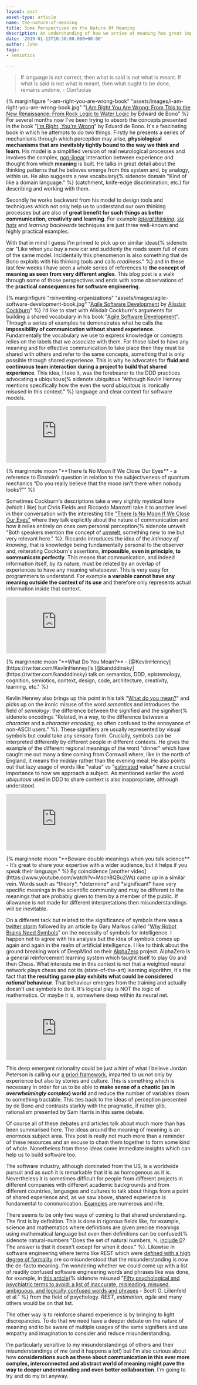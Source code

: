 ```yaml
---
layout: post
asset-type: article
name: the-nature-of-meaning
title: Some Perspectives on the Nature Of Meaning
description: An understanding of how we arrive at meaning has great implications for learning and communication.
date: '2019-01-13T10:30:00.000+00:00'
author: John
tags:
- semiotics

---
```


> If language is not correct, then what is said is not what is meant. If what is said is not what is meant, then what ought to be done, remains undone. - Confucius

{% marginfigure "i-am-right-you-are-wrong-book" "assets/images/i-am-right-you-are-wrong-book.jpg" "[I Am Right You Are Wrong: From This to the New Renaissance: From Rock Logic to Water Logic](https://www.goodreads.com/book/show/98483.I_Am_Right_You_Are_Wrong) by Edward de Bono" %}
For several months now I've been trying to absorb the concepts presented in the book "[I'm Right, You're Wrong](https://www.goodreads.com/book/show/98483.I_Am_Right_You_Are_Wrong)" by Eduard de Bono. It's a fascinating book in which he attempts to do two things. Firstly he presents a series of mechanisms through which perception may arise, **physiological mechanisms that are inevitably tightly bound to the way we think and learn**. His model is a simplified version of real neurological processes and involves the complex, [non-linear](https://en.wikipedia.org/wiki/Nonlinear_system) interaction between experience and thought from which **meaning** is built. He talks in great detail about the thinking patterns that he believes emerge from this system and, by analogy, within us. He also suggests a new vocabulary{% sidenote domain "Kind of like a domain language." %} (catchment, knife-edge discrimination, etc.) for describing and working with them.

Secondly he works backward from his model to design tools and techniques which not only help us to understand our own thinking processes but are also of **great benefit for such things as better communication, creativity and learning**. For example *[lateral thinking](https://en.wikipedia.org/wiki/Lateral_thinking)*, *[six hats](https://en.wikipedia.org/wiki/Six_Thinking_Hats)* and *learning backwards* techniques are just three well-known and highly practical examples.

With that in mind I guess I'm primed to pick up on similar ideas{% sidenote car "Like when you buy a new car and suddenly the roads seem full of cars of the same model. Incidentally this phenomenon is also something that de Bono exploits with his thinking tools and calls *readiness*." %} and in these last few weeks I have seen a whole series of references to **the concept of meaning as seen from very different angles**. This blog post is a walk through some of those perspectives and ends with some observations of the **practical consequences for software engineering**.

{% marginfigure "reinventing-organizations" "assets/images/agile-software-development-book.jpg" "[Agile Software Development](https://www.goodreads.com/book/show/942577.Agile_Software_Development) by [Alisdair Cockburn](https://twitter.com/TotherAlistair)" %}
I'd like to start with Alisdair Cockburn's arguments for building a shared vocabulary in his book "[Agile Software Development](https://www.goodreads.com/book/show/942577.Agile_Software_Development)". Through a series of examples he demonstrates what he calls the **impossibility of communication without shared experience**. Fundamentally the vocabulary we use to express knowledge or concepts relies on the labels that we associate with them. For those label to have any meaning and for effective communication to take place then they must be shared with others and refer to the same concepts, something that is only possible through shared experience. This is why he advocates for **fluid and continuous team interaction during a project to build that shared experience**. This idea, I take it, was the forebearer to the DDD practices advocating a ubiquitous{% sidenote ubiquitous "Although Kevlin Henney mentions specifically how the even the word *ubiquitous* is ironically misused in this context." %} language and clear context for software models.

<p>
<iframe style="width: 273px;height: 154px;" class="marginnote" src="https://www.youtube.com/embed/7XYnNGOboe8" frameborder="0" allow="accelerometer; autoplay; encrypted-media; gyroscope; picture-in-picture" allowfullscreen></iframe>
</p> 
{% marginnote moon "**There Is No Moon If We Close Our Eyes** - a reference to Einstein’s question in relation to the subjectiveness of quantum mechanics “Do you really believe that the moon isn’t there when nobody looks?”" %}

Sometimes Cockburn's descriptions take a very slightly mystical tone (which I like) but Chris Fields and Riccardo Manzotti take it to another level in their conversation with the interesting title ["There Is No Moon If We Close Our Eyes"](https://www.youtube.com/watch?v=7XYnNGOboe8) where they talk explicitly about the nature of communication and how it relies entirely on ones own personal perception{% sidenote umwelt "Both speakers mention the concept of [umwelt](https://en.wikipedia.org/wiki/Umwelt), something new to me but very relevant here." %}. Riccardo introduces the idea of the *intimacy of knowing*, that is knowledge being fundamentally personal to the observer and, reiterating Cockburn's assertions, **impossible, even in principle, to communicate perfectly**. This means that communication, and indeed information itself, by its nature, must be related by an overlap of experiences to have any meaning whatsoever. This is very easy for programmers to understand. For example **a variable cannot have any meaning outside the context of its use** and therefore only represents actual information inside that context.

<p>
<iframe style="width: 273px;height: 154px;" class="marginnote" src="https://www.youtube.com/embed/EbIEtV_31-w" frameborder="0" allow="accelerometer; autoplay; encrypted-media; gyroscope; picture-in-picture" allowfullscreen></iframe>
</p>
{% marginnote moon "**What Do You Mean?** - [@KevlinHenney](https://twitter.com/KevlinHenney)’s [@kandddinsky](https://twitter.com/kandddinsky) talk on semantics, DDD, epistemology, cognition, semiotics, context, design, code, architecture, creativity, learning, etc." %}

Kevlin Henney also brings up this point in his talk "[What do you mean?](https://twitter.com/KevlinHenney/status/1078315354324127745)" and picks up on the ironic misuse of the word *semantics* and introduces the field of *semiology*: the difference between the signified and the signifier{% sidenote encodings "Related, in a way, to the difference between a *character* and a *character encoding*, so often confused to the annoyance of non-ASCII users." %}. These signifiers are usually represented by visual symbols but could take any sensory form. Crucially, symbols can be interpreted differently by different people in different contexts. He gives the example of the different regional meanings of the word "dinner" which have caught me out many a time coming from Cornwall where, like in the north of England, it means the midday rather than the evening meal. He also points out that lazy usage of words like "value" vs "[estimated](estimate-everything) value" have a crucial importance to how we approach a subject. As mentioned earlier the word *ubiquitous* used in DDD to share context is also inappropriate, although understood.

<p>
<iframe style="width: 273px;height: 154px;" class="marginnote" src="https://www.youtube.com/embed/Mscn8QBu2Ws" frameborder="0" allow="accelerometer; autoplay; encrypted-media; gyroscope; picture-in-picture" allowfullscreen></iframe>
</p>
{% marginnote moon "**Beware double meanings when you talk science** - It’s great to share your expertise with a wider audience, but it helps if you speak their language." %}
By coincidence [another video](https://www.youtube.com/watch?v=Mscn8QBu2Ws) came up in a similar vein. Words such as *theory*, *determine* and *significant* have very specific meanings in the scientific community and may be different to the meanings that are probably given to them by a member of the public. If allowance is not made for different interpretations then misunderstandings will be inevitable.

On a different tack but related to the significance of symbols there was a [twitter storm](https://twitter.com/GaryMarcus/status/1065280340669816832) followed by an article by Gary Markus called "[Why Robot Brains Need Symbols](http://nautil.us/issue/67/reboot/why-robot-brains-need-symbols)" on the necessity of symbols for intelligence. I happen not to agree with his analysis but the idea of symbols comes up again and again in the realm of artificial intelligence. I like to think about the ground breaking work of DeepMind on their [AlphaZero](https://en.wikipedia.org/wiki/AlphaZero) project. AlphaZero is a general reinforcement learning system which taught itself to play Go and then Chess. What interests me in this context is not that a weighted neural network plays chess and not its (state-of-the-art) learning algorithm, it's the fact that **the resulting game play exhibits what could be considered *rational* behaviour**. That behaviour emerges from the training and actually doesn't use symbols to do it. It's logical play is NOT the logic of mathematics. Or maybe it is, somewhere deep within its neural net.

<p>
<iframe style="width: 273px;height: 154px;" class="marginnote" src="https://www.youtube.com/embed/GEf6X-FueMo" frameborder="0" allow="accelerometer; autoplay; encrypted-media; gyroscope; picture-in-picture" allowfullscreen></iframe>
</p>

This deep emergent rationality could be just a hint of what I believe Jordan Peterson is calling our [a priori framework](https://youtu.be/GEf6X-FueMo?t=4491), imparted to us not only by experience but also by stories and culture. This is something which is necessary in order for us to be able to **make sense of a chaotic (as in *overwhelmingly complex*) world** and reduce the number of variables down to something tractable. This ties back to the ideas of perception presented by de Bono and contrasts starkly with the pragmatic, if rather glib, rationalism presented by Sam Harris in this same debate.

Of course all of these debates and articles talk about much more than has been summarised here. The ideas around the meaning of meaning is an enormous subject area. This post is really not much more than a reminder of these resources and an excuse to chain them together to form some kind of whole. Nonetheless from these ideas come immediate insights which can help us to build software too.

The software industry, although dominated from the US, is a worldwide pursuit and as such it is remarkable that it is as homogenous as it is. Nevertheless it is sometimes difficult for people from different projects in different companies with different academic backgrounds and from different countries, languages and cultures to talk about things from a point of shared experience and, as we saw above, shared experience is fundamental to communication. [Examples](dangers-of-abstraction) are numerous and rife. 

There seems to be only two ways of coming to that shared understanding. The first is by definition. This is done in rigorous fields like, for example, science and mathematics where definitions are given precise meanings using mathematical language but even then definitions can be confused{% sidenote natural-numbers "Does the set of natural numbers, ℕ, [include 0](https://en.wikipedia.org/wiki/Natural_number#Notation)? The answer is that it doesn't except for when it does." %}. Likewise in software engineering where terms like REST which were [defined with a high degree of formality](https://www.ics.uci.edu/~fielding/pubs/dissertation/top.htm) are so misunderstood that the misunderstanding is now the de-facto meaning. I'm wondering whether we could come up with a list of readily confused software engineering words and phrases like was done, for example, in [this article](https://www.frontiersin.org/articles/10.3389/fpsyg.2015.01100/full){% sidenote misused "[Fifty psychological and psychiatric terms to avoid: a list of inaccurate, misleading, misused, ambiguous, and logically confused words and phrases](https://www.frontiersin.org/articles/10.3389/fpsyg.2015.01100/full) - Scott O. Lilienfeld et al." %} from the field of psychology. *REST*, *estimation*, *agile* and many others would be on that list.

The other way is to reinforce shared experience is by bringing to light discrepancies. To do that we need have a deeper debate on the nature of meaning and to be aware of multiple usages of the same signifiers and use empathy and imagination to consider and reduce misunderstanding. 

I'm particularly sensitive to my misunderstandings of others and their misunderstandings of me (and it happens a lot!) but I'm also curious about how **considerations such as these about communication in this ever more complex, interconnected and abstract world of meaning might pave the way to deeper understanding and even better collaboration**. I'm going to try and do my bit anyway.